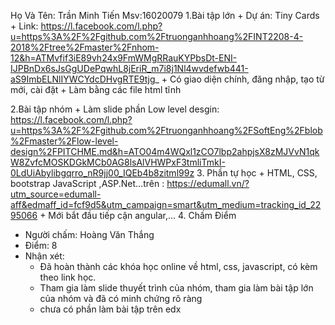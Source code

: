 Họ Và Tên: Trần Minh Tiến
 Msv:16020079
1.Bài tập lớn
	+ Dự án: Tiny Cards
	+ Link: https://l.facebook.com/l.php?u=https%3A%2F%2Fgithub.com%2Ftruonganhhoang%2FINT2208-4-2018%2Ftree%2Fmaster%2Fnhom-12&h=ATMvfif3iE89vh24x9FmWMgRRauKYPbsDt-ENI-IJPBnDx6sJsGgUDePqwhL8jEriR_m7i8j1Nl4wvdefwb441-aS9ImbELNlIYWCYdcDHvgRTE9tjg_
	+ Có giao diện chính, đăng nhập, tạo từ mới, cài đặt
	+ Làm bằng các file html tĩnh

2.Bài tập nhóm
	+ Làm slide phần Low level desgin: https://l.facebook.com/l.php?u=https%3A%2F%2Fgithub.com%2Ftruonganhhoang%2FSoftEng%2Fblob%2Fmaster%2Flow-level-design%2FPITCHME.md&h=ATO04m4WQxl1zCO7lbp2ahpjsX8zMJVvN1qkW8ZvfcMOSKDGkMCb0AG8lsAlVHWPxF3tmliTmkI-0LdUiAbylibgqrro_nR9jj00_IQEb4b8zitml99z
3. Phần tự học
	+ HTML, CSS, bootstrap JavaScript ,ASP.Net...trên : https://edumall.vn/?utm_source=edumall-aff&edmaff_id=fcf9d5&utm_campaign=smart&utm_medium=tracking_id_2295066
	+ Mới bắt đầu tiếp cận angular,...
4. Chấm Điểm

- Người chấm: Hoàng Văn Thắng
- Điểm: 8
- Nhận xét: 
  - Đã hoàn thành các khóa học online về html, css, javascript, có kèm theo link học.
  - Tham gia làm slide thuyết trình của nhóm, tham gia làm bài tập lớn của nhóm và đã có minh chứng rõ ràng
  - chưa có phần làm bài tập trên edx
